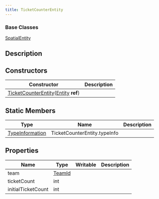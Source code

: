 ```yaml
---
title: TicketCounterEntity
---
```

### Base Classes

[SpatialEntity](/vext/ref/shared/class/spatialentity)

## Description

## Constructors

| Constructor                                                                                                    | Description |
| -------------------------------------------------------------------------------------------------------------- | ----------- |
| [TicketCounterEntity](/vext/ref/client/class/ticketcounterentity)([Entity](/vext/ref/shared/class/entity) **ref**) |             |

## Static Members

| Type                                                    | Name                         | Description |
| ------------------------------------------------------- | ---------------------------- | ----------- |
| [TypeInformation](/vext/ref/shared/class/typeinformation) | TicketCounterEntity.typeInfo |             |

## Properties

| Name               | Type                                 | Writable | Description |
| ------------------ | ------------------------------------ | -------- | ----------- |
| team               | [TeamId](/vext/ref/fb/teamid) |          |             |
| ticketCount        | int                                  |          |             |
| initialTicketCount | int                                  |          |             |
